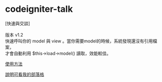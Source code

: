 codeigniter-talk
================

[快速與交談]<br>
<br>
版本 v1.2<br>
快速呼叫你的 model 與 view 。當你需要model的時候，系統發現還沒有引用檔案，<br>
才會自動利用 $this->load->model() 讀取，效能較佳。<br>

<a href="https://github.com/fdjkgh580/codeigniter-talk/blob/master/application/libraries/talk.php">使用方法</a>

<a href="http://jsnwork.kiiuo.com/archives/1642/php-codeigniter-%E5%BF%AB%E9%80%9F%E8%87%AA%E5%8B%95%E8%BC%89%E5%85%A5%E4%BD%A0%E7%9A%84model%E6%96%B9%E6%B3%95">說明可看我的部落格</a>
